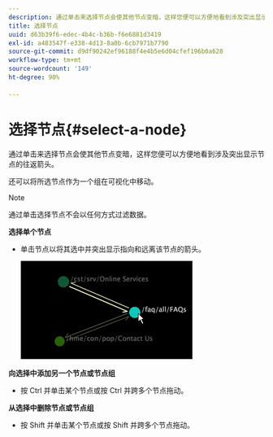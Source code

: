 ```yaml
---
description: 通过单击来选择节点会使其他节点变暗，这样您便可以方便地看到涉及突出显示节点的往返箭头。
title: 选择节点
uuid: d63b39f6-edec-4b4c-b36b-f6e6881d3419
exl-id: a483547f-e338-4d13-8a0b-6cb7971b7790
source-git-commit: d9df90242ef96188f4e4b5e6d04cfef196b0a628
workflow-type: tm+mt
source-wordcount: '149'
ht-degree: 90%

---
```


# 选择节点{#select-a-node}

通过单击来选择节点会使其他节点变暗，这样您便可以方便地看到涉及突出显示节点的往返箭头。

还可以将所选节点作为一个组在可视化中移动。

>[!NOTE]
>
>通过单击选择节点不会以任何方式过滤数据。

**选择单个节点**

* 单击节点以将其选中并突出显示指向和远离该节点的箭头。

   ![](assets/vis_2DProcessMap_SelectNode.png)

**向选择中添加另一个节点或节点组**

* 按 Ctrl 并单击某个节点或按 Ctrl 并跨多个节点拖动。

**从选择中删除节点或节点组**

* 按 Shift 并单击某个节点或按 Shift 并跨多个节点拖动。

